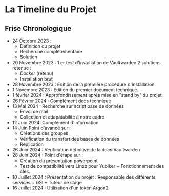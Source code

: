 # **La Timeline du Projet**

## **Frise Chronologique**

- 24 Octobre 2023 :
  - Définition du projet
  - Recherche complétementaire
  - Solution
- 20 Novembre 2023 :
1 er test d'installation de Vaultwarden
2 solutions retenue :
  - *Docker* (retenu)
  - Installation brut
- 28 Novembre 2023 :
    Edition de la première procédure d'installation.
- 1 Novembre 2023 :
    Edition du premier document technique.
- 1 février 2024 :
    Approfondissement après mise en "stand by" du projet.
- 26 Février 2024 :
    Complément docs technique
- 13 Mai 2024 :
    Recherche sur script base de données
  - Envoi de mail
  - Collection et adapatabilité à notre cadre
- 12 Juin 2024: Complément d'information
- 14 Juin Point d'avancé sur :
  - Créations des groupes
  - Vérification du transfert des bases de données
  - Réplication
- 26 Juin 2024 :  Verification définitive de la docs Vaultwarden
- 28 Juin 2024 : Point d'étape sur :
  - Création du présentation powerpoint
  - Test de compatibilité vers Linux pour Yubiker + Fonctionnement des clés.
- 10 Juillet 2024 : Présentation du projet : Responsable des différents services + DSI + Tuteur de stage
- 16 Juillet 2024 : Utilisation d'un token Argon2